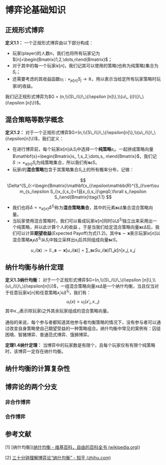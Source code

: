 # 博弈论基础知识

## 正规形式博弈

**定义1.1：** 一个正规形式博弈由以下部分构成： 

- 玩家(player)的人数$n$，我们也将所有玩家记为$[n]=\begin{Bmatrix}1,2,\dots,n\end{Bmatrix}$；
- 对于其中的每一个玩家$i\epsilon [n]$，我们记其可以使用的策略(也称为纯策略)集合为$S_ i$；
- 还需要考虑的其收益函数$u_ i:\times _ {j\epsilon[n]}S_ j\to \mathbb{R}$，用以表示当给定所有玩家策略时玩家$i$的收益。

我们记正规形式博弈为$G = (n,\\{S\_i\\}\_\{i\epsilon [n]\},\\{u\_ {i}\\}\_\{i\epsilon [n]\})$。

## 混合策略等数学概念

**定义1.2：** 对于一个正规形式博弈$G=(n,\\{S\_i\\}\_\{i\epsilon[n]\},\\{u\_i\\}\_\{i\epsilon[n]\})$，我们定义：

- 在进行博弈前，每个玩家$i\epsilon[n]$从$S_i$中选择一个**纯策略**$s_i$，一起拼成策略向量$\mathbf{s}=\begin{Bmatrix}s_ 1,s_2,\dots,s_ n\end{Bmatrix}$，我们记$S:=\times_{i\epsilon [n]}S_i$为纯策略集合，所以我们有$\mathbf{s}\epsilon S$。
- 玩家$i$的**混合策略**包含于其策略集合$S_i$上的所有概率分布，记做：

$$
\Delta^{S_i}:=\begin{Bmatrix}\mathbf{x_i}\epsilon\mathbb{R}^{S_i}\vert\sum_{s_i\epsilon S_i}x_{i,s_i}=1且x_{i,s_i}\geq0,\forall s_i\epsilon S_i\end{Bmatrix}\tag{1.1}
$$

- 我们也将$\Delta=\times_{i\epsilon[n]} \Delta ^{S_ i}$称为**混合策略集合**，其中的元素$\mathbf{x}\epsilon\Delta$集合混合策略向量。
- 当玩家使用混合策略时，我们可以看成玩家$i\epsilon [n]$同时以$\Delta^{S_ i}$独立出来采用出一个纯策略，并以此计算个人的收益 。于是当我们给定混合策略向量$\mathbf{x}\epsilon \Delta$后，我们可以计算**期望收益**(Expected Payoff)为式(1.2)。其中$\mathbf{s}\sim\mathbf{x}$表示玩家$i\epsilon[n]$以混合策略$\mathbf{x}_ i\epsilon\Delta^{S_ i}$从$S_ i$中独立采样出$s_ i$后共同组成向量$\mathbf{s}\epsilon S$。


$$
\begin{equation}
u\_i(\mathbf{x}):=\mathbb{E}\_{\mathbf{s}\sim\mathbf{x}}[u\_i(\mathbf{s})]=\sum\_{\mathbf{s}\epsilon S}u\_ i(\mathbf{s})\prod\_{j\epsilon [n]}x\_{j,s\_j}\tag{1.2}
\end{equation}
$$



## 纳什均衡与纳什定理

**定义1.3纳什均衡：** 对于一个正规形式博弈$G=(n,\\{S\_i\\}\_\{i\epsilon [n]\},\\{u\_i\\}\_\{i\epsilon[n]\})$，一组混合策略向量$x\epsilon \Delta$是一个纳什均衡，当且仅当对于任意玩家$i\epsilon [n]$和任意策略${x_ i}'\epsilon \Delta^{S_ i}$，我们有：
$$
u_ i(x) \gt u_ i({x}'_ i,x_ {-i})\tag{1.3}
$$
其中$x_ {-i}$表示除玩家$i$之外其余玩家组成的混合策略向量。

通俗的来说，每个参与者都知道其他参与者均衡策略的情况下，没有参与者可以通过改变自身策略使自己期望受益的一种策略组合。纳什均衡中常见的案例有：囚徒困境、智猪博弈、普通范式博弈、饿狮博弈。



**定理1.4纳什定理：** 当博弈中的玩家数是有限个，且每个玩家仅有有限个纯策略时，该博弈一定存在纳什均衡。



## 纳什均衡的计算复杂性





## 博弈论的两个分支

### 非合作博弈





### 合作博弈



## 参考文献

[1] [纳什均衡]([纳什均衡 - 维基百科，自由的百科全书 (wikipedia.org)](https://zh.wikipedia.org/wiki/纳什均衡))

[2] [三十分钟理解博弈论“纳什均衡” - 知乎 (zhihu.com)](https://zhuanlan.zhihu.com/p/41465296)


